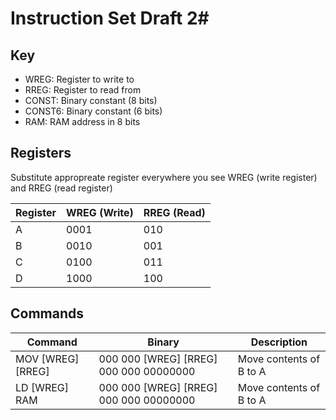 # Instruction Set Draft 2#

## Key ##
* WREG: Register to write to
* RREG: Register to read from
* CONST: Binary constant (8 bits)
* CONST6: Binary constant (6 bits)
* RAM: RAM address in 8 bits

## Registers ##

Substitute appropreate register everywhere you see WREG (write register) and RREG (read register)

Register | WREG (Write) | RREG (Read) 
--- | ---- | ---
A | 0001 | 010
B | 0010 | 001
C | 0100 | 011
D | 1000 | 100

## Commands ## 
Command | Binary | Description
------- | ---------------------------------- | ---- 
MOV [WREG] [RREG] | 000 000 [WREG] [RREG] 000 000 00000000 | Move contents of B to A
LD [WREG] RAM | 000 000 [WREG] [RREG] 000 000 00000000 | Move contents of B to A

